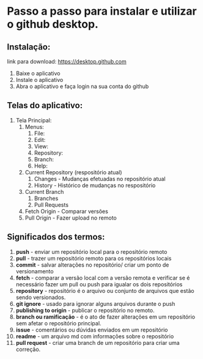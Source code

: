 # Passo a passo para instalar e utilizar o github desktop.

## Instalação:

link para download: https://desktop.github.com

1. Baixe o aplicativo
2. Instale o aplicativo
3. Abra o aplicativo e faça login na sua conta do github

## Telas do aplicativo:

1. Tela Principal:
   1. Menus:
      1. File:
      2. Edit:
      3. View:
      4. Repository:
      5. Branch:
      6. Help:
   2. Current Repository (respositório atual)
      1. Changes - Mudanças efetuadas no repositório atual
      2. History - Histórico de mudanças no respositório
   4. Current Branch
      1. Branches
      2. Pull Requests
   5. Fetch Origin - Comparar versões
   6. Pull Origin - Fazer upload no remoto
  
## Significados dos termos:

1. **push** - enviar um repositório local para o repositório remoto
2. **pull** - trazer um repositório remoto para os repositórios locais
3. **commit** - salvar alterações no repositório/ criar um ponto de versionamento
4. **fetch** - comparar a versão local com a versão remota e verificar se é necessário fazer um pull ou push para igualar os dois repositórios
5. **repository** - repositório é o arquivo ou conjunto de arquivos que estão sendo versionados.
6. **git ignore** - usado para ignorar alguns arquivos durante o push
7. **publishing to origin** - publicar o repositório no remoto.
8. **branch ou ramificação** - é o ato de fazer alterações em um repositório sem afetar o repositório principal.
9. **issue** - comentários ou dúvidas enviados em um repositório
10. **readme**  - um arquivo md com informações sobre o repositório
11. **pull request** - criar uma branch de um repositório para criar uma correção.




